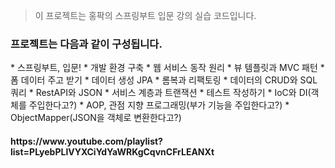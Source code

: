 >이 프로젝트는 홍팍의 스프링부트 입문 강의 실습 코드입니다.

<h3> 프로젝트는 다음과 같이 구성됩니다. </h3>
* 스프링부트, 입문!
  * 개발 환경 구축
  * 웹 서비스 동작 원리
  * 뷰 템플릿과 MVC 패턴
  * 폼 데이터 주고 받기
  * 데이터 생성 JPA
  * 롬복과 리팩토링
  * 데이터의 CRUD와 SQL 쿼리
  * RestAPI와 JSON
  * 서비스 계층과 트랜잭션
  * 테스트 작성하기
  * IoC와 DI(객체를 주입한다고?)
  * AOP, 관점 지향 프로그래밍(부가 기능을 주입한다고?)
  * ObjectMapper(JSON을 객체로 변환한다고?)
  
  
<h4>https://www.youtube.com/playlist?list=PLyebPLlVYXCiYdYaWRKgCqvnCFrLEANXt</h4>
